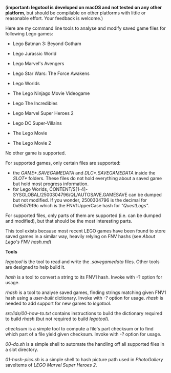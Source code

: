 (**important: legotool is developed on macOS and not tested on any other platform**, but should be compilable on other platforms with little or reasonable effort. Your feedback is welcome.)

Here are my command line tools to analyse and modify saved game files for following Lego games:

- Lego Batman 3: Beyond Gotham
- Lego Jurassic World
- Lego Marvel's Avengers
- Lego Star Wars: The Force Awakens
- Lego Worlds
- The Lego Ninjago Movie Videogame
- Lego The Incredibles
- Lego Marvel Super Heroes 2
- Lego DC Super-Villains
- The Lego Movie

- The Lego Movie 2

No other game is supported.

For supported games, only certain files are supported:

- the *GAME\*.SAVEGAMEDATA* and *DLC\*.SAVEGAMEDATA* inside the *SLOT\** folders. These files do not hold everything about a saved game but hold most progress information.
- for Lego Worlds, CONTENT/S[1-4]-SYSGLOBAL/2500304796/QL/AUTOSAVE.GAMESAVE can be dumped but not modified. If you wonder, 2500304796 is the decimal for 0x95079f9c which is the FNV1UpperCase hash for *"QuestLogs"*.

For supported files, only parts of them are supported (i.e. can be dumped and modified), but that should be the most interesting parts.

This tool exists because most recent LEGO games have been found to store saved games in a similar way, heavily relying on FNV hashs (see *About Lego's FNV hash.md*)



**Tools**

*legotool* is the tool to read and write the *.savegamedata* files. Other tools are designed to help build it.

*hash* is a tool to convert a string to its FNV1 hash. Invoke with -? option for usage.

*rhash* is a tool to analyse saved games, finding strings matching given FNV1 hash using a *user-built* dictionary. Invoke with -? option for usage. *rhash* is needed to add support for new games to *legotool*.

*src/ids/00-how-to.txt* contains instructions to build the dictionary required to build *rhash* (but not required to build *legotool*).

*checksum* is a simple tool to compute a file's part checksum or to find which part of a file yield given checksum. Invoke with -? option for usage.

*00-do.sh* is a simple shell to automate the handling off all supported files in a slot directory.

*01-hash-pics.sh* is a simple shell to hash picture path used in *PhotoGallery* saveItems of *LEGO Marvel Super Heroes 2*.